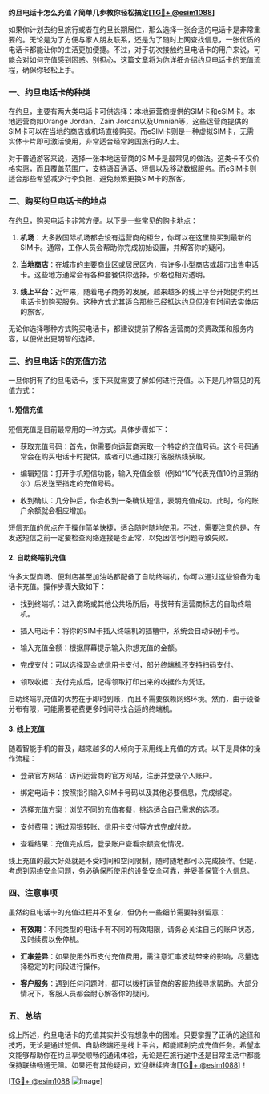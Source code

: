 **约旦电话卡怎么充值？简单几步教你轻松搞定[[TG💪+ @esim1088](https://t.me/s/esim1088)]**

如果你计划去约旦旅行或者在约旦长期居住，那么选择一张合适的电话卡是非常重要的。无论是为了方便与家人朋友联系，还是为了随时上网查找信息，一张优质的电话卡都能让你的生活更加便捷。不过，对于初次接触约旦电话卡的用户来说，可能会对如何充值感到困惑。别担心，这篇文章将为你详细介绍约旦电话卡的充值流程，确保你轻松上手。

### 一、约旦电话卡的种类

在约旦，主要有两大类电话卡可供选择：本地运营商提供的SIM卡和eSIM卡。本地运营商如Orange Jordan、Zain Jordan以及Umniah等，这些运营商提供的SIM卡可以在当地的商店或机场直接购买。而eSIM卡则是一种虚拟SIM卡，无需实体卡片即可激活使用，非常适合经常跨国旅行的人士。

对于普通游客来说，选择一张本地运营商的SIM卡是最常见的做法。这类卡不仅价格实惠，而且覆盖范围广，支持语音通话、短信以及移动数据服务。而eSIM卡则适合那些希望减少行李负担、避免频繁更换SIM卡的旅客。

### 二、购买约旦电话卡的地点

在约旦，购买电话卡非常方便。以下是一些常见的购卡地点：

1. **机场**：大多数国际机场都会设有运营商的柜台，你可以在这里购买到最新的SIM卡。通常，工作人员会帮助你完成初始设置，并解答你的疑问。
   
2. **当地商店**：在城市的主要商业区或居民区内，有许多小型商店或超市出售电话卡。这些地方通常会有各种套餐供你选择，价格也相对透明。

3. **线上平台**：近年来，随着电子商务的发展，越来越多的线上平台开始提供约旦电话卡的购买服务。这种方式尤其适合那些已经抵达约旦但没有时间去实体店的旅客。

无论你选择哪种方式购买电话卡，都建议提前了解各运营商的资费政策和服务内容，以便做出更明智的选择。

### 三、约旦电话卡的充值方法

一旦你拥有了约旦电话卡，接下来就需要了解如何进行充值。以下是几种常见的充值方式：

#### 1. 短信充值

短信充值是目前最常用的一种方式。具体步骤如下：

- 获取充值号码：首先，你需要向运营商索取一个特定的充值号码。这个号码通常会在购买电话卡时提供，或者可以通过拨打客服热线获取。
  
- 编辑短信：打开手机短信功能，输入充值金额（例如“10”代表充值10约旦第纳尔）后发送至指定的充值号码。

- 收到确认：几分钟后，你会收到一条确认短信，表明充值成功。此时，你的账户余额就会相应增加。

短信充值的优点在于操作简单快捷，适合随时随地使用。不过，需要注意的是，在发送短信之前一定要检查网络连接是否正常，以免因信号问题导致失败。

#### 2. 自助终端机充值

许多大型商场、便利店甚至加油站都配备了自助终端机，你可以通过这些设备为电话卡充值。操作步骤大致如下：

- 找到终端机：进入商场或其他公共场所后，寻找带有运营商标志的自助终端机。

- 插入电话卡：将你的SIM卡插入终端机的插槽中，系统会自动识别卡号。

- 输入充值金额：根据屏幕提示输入你想充值的金额。

- 完成支付：可以选择现金或信用卡支付，部分终端机还支持扫码支付。

- 领取收据：支付完成后，记得领取打印出来的收据作为凭证。

自助终端机充值的优势在于即时到账，而且不需要依赖网络环境。然而，由于设备分布有限，可能需要花费更多时间寻找合适的终端机。

#### 3. 线上充值

随着智能手机的普及，越来越多的人倾向于采用线上充值的方式。以下是具体的操作流程：

- 登录官方网站：访问运营商的官方网站，注册并登录个人账户。

- 绑定电话卡：按照指引输入SIM卡号码以及其他必要信息，完成绑定。

- 选择充值方案：浏览不同的充值套餐，挑选适合自己需求的选项。

- 支付费用：通过网银转账、信用卡支付等方式完成付款。

- 查看结果：充值完成后，登录账户查看余额变化情况。

线上充值的最大好处就是不受时间和空间限制，随时随地都可以完成操作。但是，考虑到网络安全问题，务必确保所使用的设备安全可靠，并妥善保管个人信息。

### 四、注意事项

虽然约旦电话卡的充值过程并不复杂，但仍有一些细节需要特别留意：

- **有效期**：不同类型的电话卡有不同的有效期限，请务必关注自己的账户状态，及时续费以免停机。

- **汇率差异**：如果使用外币支付充值费用，需注意汇率波动带来的影响，尽量选择稳定的时间段进行操作。

- **客户服务**：遇到任何问题时，都可以拨打运营商的客服热线寻求帮助。大部分情况下，客服人员都会耐心解答你的疑问。

### 五、总结

综上所述，约旦电话卡的充值其实并没有想象中的困难。只要掌握了正确的途径和技巧，无论是通过短信、自助终端还是线上平台，都能顺利完成充值任务。希望本文能够帮助你在约旦享受顺畅的通讯体验，无论是在旅行途中还是日常生活中都能保持联络畅通无阻。如果还有其他疑问，欢迎继续咨询[[TG💪+ @esim1088](https://t.me/s/esim1088)]！

[[TG💪+ @esim1088](https://t.me/s/esim1088) ![Image](https://i.postimg.cc/4NQfJmqS/Snipaste-2025-05-13-00-14-12.png)]